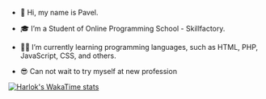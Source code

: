 - 👋 Hi, my name is Pavel.
- 🎓 I’m a Student of Online Programming School - Skillfactory.
- ✍🏻 I’m currently learning programming languages, such as HTML, PHP, JavaScript, CSS, and others.

- 😎 Can not wait to try myself at new profession

[![Harlok's WakaTime stats](https://github-readme-stats.vercel.app/api/wakatime?username=doomscourge416&layout=compact&theme=onedark&bg_color=0c1414)](https://github.com/anuraghazra/github-readme-stats)



<!--
- 📫 How to reach me ...
- 😄 Pronouns: ...
- ⚡ Fun fact: ...


 
doomscourge416/doomscourge416 is a ✨ special ✨ repository because its `README.md` (this file) appears on your GitHub profile.
You can click the Preview link to take a look at your changes.
--->
